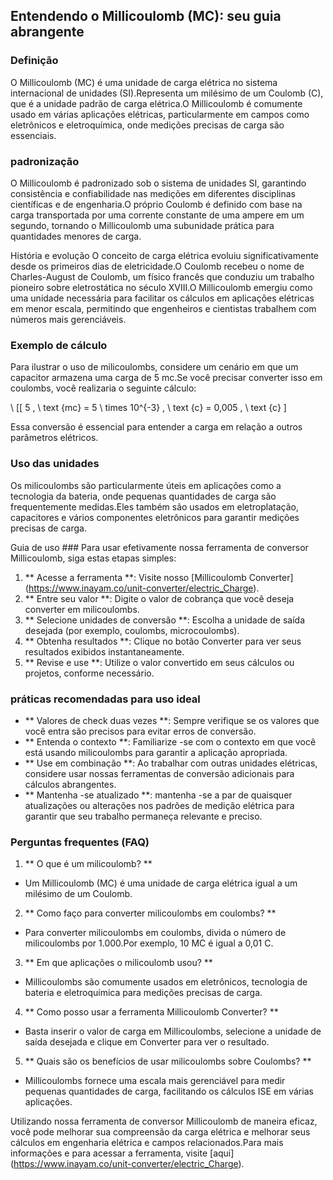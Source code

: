 ## Entendendo o Millicoulomb (MC): seu guia abrangente

### Definição
O Millicoulomb (MC) é uma unidade de carga elétrica no sistema internacional de unidades (SI).Representa um milésimo de um Coulomb (C), que é a unidade padrão de carga elétrica.O Millicoulomb é comumente usado em várias aplicações elétricas, particularmente em campos como eletrônicos e eletroquímica, onde medições precisas de carga são essenciais.

### padronização
O Millicoulomb é padronizado sob o sistema de unidades SI, garantindo consistência e confiabilidade nas medições em diferentes disciplinas científicas e de engenharia.O próprio Coulomb é definido com base na carga transportada por uma corrente constante de uma ampere em um segundo, tornando o Millicoulomb uma subunidade prática para quantidades menores de carga.

História e evolução
O conceito de carga elétrica evoluiu significativamente desde os primeiros dias de eletricidade.O Coulomb recebeu o nome de Charles-August de Coulomb, um físico francês que conduziu um trabalho pioneiro sobre eletrostática no século XVIII.O Millicoulomb emergiu como uma unidade necessária para facilitar os cálculos em aplicações elétricas em menor escala, permitindo que engenheiros e cientistas trabalhem com números mais gerenciáveis.

### Exemplo de cálculo
Para ilustrar o uso de milicoulombs, considere um cenário em que um capacitor armazena uma carga de 5 mc.Se você precisar converter isso em coulombs, você realizaria o seguinte cálculo:

\ [[
5 \, \ text {mc} = 5 \ times 10^{-3} \, \ text {c} = 0,005 \, \ text {c}
\]

Essa conversão é essencial para entender a carga em relação a outros parâmetros elétricos.

### Uso das unidades
Os milicoulombs são particularmente úteis em aplicações como a tecnologia da bateria, onde pequenas quantidades de carga são frequentemente medidas.Eles também são usados ​​em eletroplatação, capacitores e vários componentes eletrônicos para garantir medições precisas de carga.

Guia de uso ###
Para usar efetivamente nossa ferramenta de conversor Millicoulomb, siga estas etapas simples:

1. ** Acesse a ferramenta **: Visite nosso [Millicoulomb Converter] (https://www.inayam.co/unit-converter/electric_Charge).
2. ** Entre seu valor **: Digite o valor de cobrança que você deseja converter em milicoulombs.
3. ** Selecione unidades de conversão **: Escolha a unidade de saída desejada (por exemplo, coulombs, microcoulombs).
4. ** Obtenha resultados **: Clique no botão Converter para ver seus resultados exibidos instantaneamente.
5. ** Revise e use **: Utilize o valor convertido em seus cálculos ou projetos, conforme necessário.

### práticas recomendadas para uso ideal
- ** Valores de check duas vezes **: Sempre verifique se os valores que você entra são precisos para evitar erros de conversão.
- ** Entenda o contexto **: Familiarize -se com o contexto em que você está usando milicoulombs para garantir a aplicação apropriada.
- ** Use em combinação **: Ao trabalhar com outras unidades elétricas, considere usar nossas ferramentas de conversão adicionais para cálculos abrangentes.
- ** Mantenha -se atualizado **: mantenha -se a par de quaisquer atualizações ou alterações nos padrões de medição elétrica para garantir que seu trabalho permaneça relevante e preciso.

### Perguntas frequentes (FAQ)

1. ** O que é um milicoulomb? **
- Um Millicoulomb (MC) é uma unidade de carga elétrica igual a um milésimo de um Coulomb.

2. ** Como faço para converter milicoulombs em coulombs? **
- Para converter milicoulombs em coulombs, divida o número de milicoulombs por 1.000.Por exemplo, 10 MC é igual a 0,01 C.

3. ** Em que aplicações o milicoulomb usou? **
- Millicoulombs são comumente usados ​​em eletrônicos, tecnologia de bateria e eletroquímica para medições precisas de carga.

4. ** Como posso usar a ferramenta Millicoulomb Converter? **
- Basta inserir o valor de carga em Millicoulombs, selecione a unidade de saída desejada e clique em Converter para ver o resultado.

5. ** Quais são os benefícios de usar milicoulombs sobre Coulombs? **
- Millicoulombs fornece uma escala mais gerenciável para medir pequenas quantidades de carga, facilitando os cálculos ISE em várias aplicações.

Utilizando nossa ferramenta de conversor Millicoulomb de maneira eficaz, você pode melhorar sua compreensão da carga elétrica e melhorar seus cálculos em engenharia elétrica e campos relacionados.Para mais informações e para acessar a ferramenta, visite [aqui] (https://www.inayam.co/unit-converter/electric_Charge).